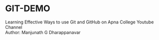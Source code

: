 # GIT-DEMO
Learning Effective Ways to use Git and GitHub on Apna College Youtube Channel
<br>
Author: Manjunath G Dharappanavar
